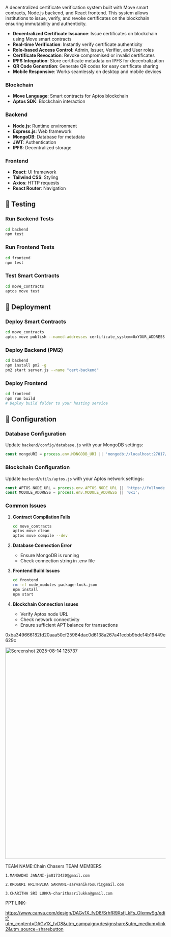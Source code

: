 A decentralized certificate verification system built with Move smart contracts, Node.js backend, and React frontend. This system allows institutions to issue, verify, and revoke certificates on the blockchain ensuring immutability and authenticity.

- **Decentralized Certificate Issuance**: Issue certificates on blockchain using Move smart contracts
- **Real-time Verification**: Instantly verify certificate authenticity
- **Role-based Access Control**: Admin, Issuer, Verifier, and User roles
- **Certificate Revocation**: Revoke compromised or invalid certificates
- **IPFS Integration**: Store certificate metadata on IPFS for decentralization
- **QR Code Generation**: Generate QR codes for easy certificate sharing
- **Mobile Responsive**: Works seamlessly on desktop and mobile devices

### Blockchain
- **Move Language**: Smart contracts for Aptos blockchain
- **Aptos SDK**: Blockchain interaction
 
### Backend
- **Node.js**: Runtime environment
- **Express.js**: Web framework
- **MongoDB**: Database for metadata
- **JWT**: Authentication
- **IPFS**: Decentralized storage

### Frontend
- **React**: UI framework
- **Tailwind CSS**: Styling
- **Axios**: HTTP requests
- **React Router**: Navigation

## 🧪 Testing
### Run Backend Tests
```bash
cd backend
npm test
```
### Run Frontend Tests
```bash
cd frontend
npm test
```
### Test Smart Contracts
```bash
cd move_contracts
aptos move test
```
## 🚀 Deployment
### Deploy Smart Contracts
```bash
cd move_contracts
aptos move publish --named-addresses certificate_system=0xYOUR_ADDRESS
```
### Deploy Backend (PM2)
```bash
cd backend
npm install pm2 -g
pm2 start server.js --name "cert-backend"
```
### Deploy Frontend
```bash
cd frontend
npm run build
# Deploy build folder to your hosting service
```
## 🔧 Configuration
### Database Configuration
Update `backend/config/database.js` with your MongoDB settings:
```javascript
const mongoURI = process.env.MONGODB_URI || 'mongodb://localhost:27017/certificate_verification';
```
### Blockchain Configuration
Update `backend/utils/aptos.js` with your Aptos network settings:

```javascript
const APTOS_NODE_URL = process.env.APTOS_NODE_URL || 'https://fullnode.devnet.aptoslabs.com/v1';
const MODULE_ADDRESS = process.env.MODULE_ADDRESS || '0x1';
```

### Common Issues

1. **Contract Compilation Fails**
   ```bash
   cd move_contracts
   aptos move clean
   aptos move compile --dev
   ```

2. **Database Connection Error**
   - Ensure MongoDB is running
   - Check connection string in .env file

3. **Frontend Build Issues**
   ```bash
   cd frontend
   rm -rf node_modules package-lock.json
   npm install
   npm start
   ```

4. **Blockchain Connection Issues**
   - Verify Aptos node URL
   - Check network connectivity
   - Ensure sufficient APT balance for transactions

0xba349666182fd20aaa50cf25984dac0d6138a267a41ecbb9bde14b19449e629c

<img width="1362" height="662" alt="Screenshot 2025-08-14 125737" src="https://github.com/user-attachments/assets/975ea887-4e11-4e18-88e3-4105e9e672e3" />

TEAM NAME:Chain Chasers
TEAM MEMBERS

    1.MANDADHI JANANI-jm0173420@gmail.com
    
    2.KROSURI HRITHVIKA SARVANI-sarvanikrosuri@gmail.com
    
    3.CHARITHA SRI LUKKA-charithasrilukka@gmail.com
    
 PPT LINK:
 
https://www.canva.com/design/DAGv1X_fvD8/SrhfR9Xsfj_kFs_OIxmwSg/edit?utm_content=DAGv1X_fvD8&utm_campaign=designshare&utm_medium=link2&utm_source=sharebutton






